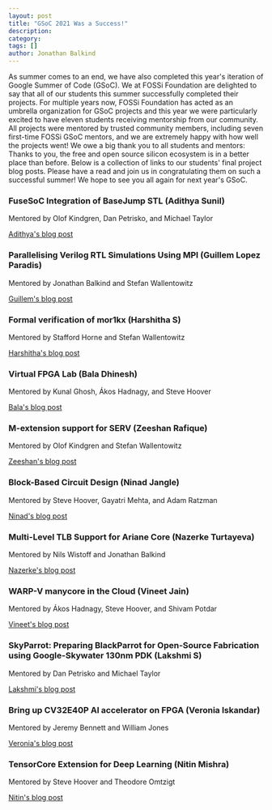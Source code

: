 ```yaml
---
layout: post
title: "GSoC 2021 Was a Success!"
description:
category:
tags: []
author: Jonathan Balkind
---
```


As summer comes to an end, we have also completed this year's iteration of Google Summer of Code (GSoC).
We at FOSSi Foundation are delighted to say that all of our students this summer successfully completed their projects.
For multiple years now, FOSSi Foundation has acted as an umbrella organization for GSoC projects and this year we were particularly excited to have eleven students receiving mentorship from our community.
All projects were mentored by trusted community members, including seven first-time FOSSi GSoC mentors, and we are extremely happy with how well the projects went!
We owe a big thank you to all students and mentors: Thanks to you, the free and open source silicon ecosystem is in a better place than before.
Below is a collection of links to our students' final project blog posts.
Please have a read and join us in congratulating them on such a successful summer!
We hope to see you all again for next year's GSoC.

### FuseSoC Integration of BaseJump STL (Adithya Sunil)

Mentored by Olof Kindgren, Dan Petrisko, and Michael Taylor

[Adithya's blog post](https://adithyasunil26.medium.com/gsoc21-the-summer-in-review-44d3954ee6f4)

### Parallelising Verilog RTL Simulations Using MPI (Guillem Lopez Paradis)

Mentored by Jonathan Balkind and Stefan Wallentowitz

[Guillem's blog post](https://medium.com/@guillem812/google-summer-of-code-2021-fossi-foundation-openpiton-d512c8d4b3ff)

### Formal verification of mor1kx (Harshitha S)

Mentored by Stafford Horne and Stefan Wallentowitz

[Harshitha's blog post](https://harshitha172000.github.io/blog4.html)

### Virtual FPGA Lab (Bala Dhinesh)

Mentored by Kunal Ghosh, Ákos Hadnagy, and Steve Hoover

[Bala's blog post](https://medium.com/@m.baladhinesh/fpgas-in-your-browser-bb92be1c1fa3)

### M-extension support for SERV (Zeeshan Rafique)

Mentored by Olof Kindgren and Stefan Wallentowitz

[Zeeshan's blog post](https://medium.com/@zrafique/gsoc21-with-fossi-foundation-ff1c869daec8)

### Block-Based Circuit Design (Ninad Jangle)

Mentored by Steve Hoover, Gayatri Mehta, and Adam Ratzman

[Ninad's blog post](https://ninja3011.github.io/Block_Based_Circuit_Design/)

### Multi-Level TLB Support for Ariane Core (Nazerke Turtayeva)

Mentored by Nils Wistoff and Jonathan Balkind

[Nazerke's blog post](https://medium.com/@nazerke.turtayeva/gsoc21-with-fossi-end-of-the-journey-2d2f6667eb1d)

### WARP-V manycore in the Cloud (Vineet Jain)

Mentored by Ákos Hadnagy, Steve Hoover, and Shivam Potdar

[Vineet's blog post](https://medium.com/@vineetajm1999/developing-applications-for-cloud-fpgas-are-easier-than-you-think-6b39b7010412)

### SkyParrot: Preparing BlackParrot for Open-Source Fabrication using Google-Skywater 130nm PDK (Lakshmi S)

Mentored by Dan Petrisko and Michael Taylor

[Lakshmi's blog post](https://lakshmi-sathi.medium.com/gsoc-21-preparing-the-black-parrot-for-tapeout-using-the-open-source-google-skywater-130nm-pdk-77cbf3031cde)

### Bring up CV32E40P AI accelerator on FPGA (Veronia Iskandar)

Mentored by Jeremy Bennett and William Jones

[Veronia's blog post](https://www.embecosm.com/2021/09/02/google-summer-of-code-ai-support-for-core-v/)

### TensorCore Extension for Deep Learning (Nitin Mishra)

Mentored by Steve Hoover and Theodore Omtzigt

[Nitin's blog post](https://medium.com/@nmishra9/tensorcore-extension-for-deep-learning-41728fc22495)
